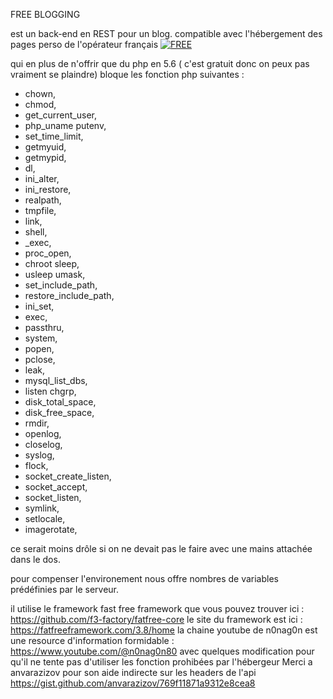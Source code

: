 
FREE BLOGGING

est un back-end en REST pour un blog.
compatible avec l'hébergement des pages perso de l'opérateur français [![FREE](https://www.free.fr/freebox/assets/images/logo.png)](https://www.free.fr)

qui en plus de n'offrir que du php en 5.6 ( c'est gratuit donc on peux pas vraiment se plaindre)
bloque les fonction php suivantes : 

* chown,
* chmod,
* get_current_user,
* php_uname putenv,
* set_time_limit,
* getmyuid,
* getmypid,
* dl,
* ini_alter,
* ini_restore,
* realpath,
* tmpfile,
* link,
* shell,
* _exec,
* proc_open,
* chroot sleep,
* usleep umask,
* set_include_path,
* restore_include_path,
* ini_set,
* exec,
* passthru,
* system,
* popen,
* pclose,
* leak,
* mysql_list_dbs,
* listen chgrp,
* disk_total_space,
* disk_free_space,
* rmdir,
* openlog,
* closelog,
* syslog,
* flock,
* socket_create_listen,
* socket_accept,
* socket_listen,
* symlink,
* setlocale,
* imagerotate,

ce serait moins drôle si on ne devait pas le faire avec une mains attachée dans le dos.

pour compenser l'environement nous offre nombres de variables prédéfinies par le serveur.

il utilise le framework fast free framework que vous pouvez trouver ici :
 https://github.com/f3-factory/fatfree-core
le site du framework est ici :
https://fatfreeframework.com/3.8/home 
la chaine youtube de n0nag0n est une resource d'information formidable :
https://www.youtube.com/@n0nag0n80
avec quelques modification pour qu'il ne tente pas d'utiliser les fonction prohibées par l'hébergeur
Merci a anvarazizov pour son aide indirecte sur les headers de l'api
https://gist.github.com/anvarazizov/769f11871a9312e8cea8 